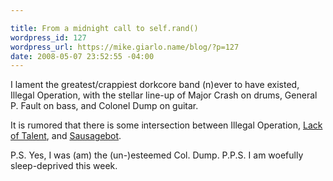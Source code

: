 ```yaml
---

title: From a midnight call to self.rand()
wordpress_id: 127
wordpress_url: https://mike.giarlo.name/blog/?p=127
date: 2008-05-07 23:52:55 -04:00
---
```

I lament the greatest/crappiest dorkcore band (n)ever to have existed, Illegal Operation, with the stellar line-up of Major Crash on drums, General P. Fault on bass, and Colonel Dump on guitar.

It is rumored that there is some intersection between Illegal Operation, <a href="http://www.myspace.com/lackoftalent" target="_blank">Lack of Talent</a>, and <a href="http://www.myspace.com/sausagebot" target="_blank">Sausagebot</a>.

P.S. Yes, I was (am) the (un-)esteemed Col. Dump.
P.P.S. I am woefully sleep-deprived this week.
